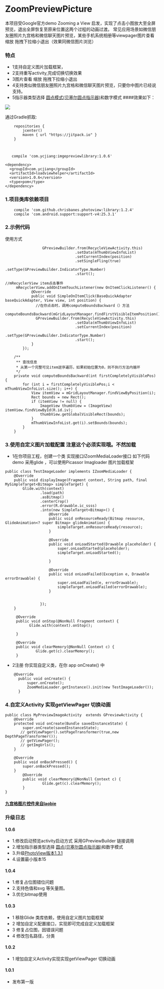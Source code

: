 # ZoomPreviewPicture

本项目受Google官方demo Zooming a View 启发，实现了点击小图放大至全屏预览，退出全屏恢复至原来位置这两个过程的动画过渡。
常见应用场景如微信朋友圈照片九宫格和微信聊天图片预览，某些手机系统相册等viewpager图片查看 缩放 拖拽下拉缩小退出（效果同微信图片浏览）

 ### 特点
   * 1支持自定义图片加载框架，
   * 2支持重写activity,完成切换切换效果
   * 3图片查看 缩放 拖拽下拉缩小退出
   * 4支持类似微信朋友圈照片九宫格和微信聊天图片预览，只要你中图片已经说支持。
   * 5指示器类型选择 [圆点模式(贝塞尔圆点指示器)](https://github.com/yanyiqun001/bannerDot)和数字模式
####效果如下：

![](gif/test.gif)

通过Gradle抓取:

```
    repositories {
        jcenter()
        maven { url "https://jitpack.io" }
    }
```
```grade


   compile 'com.ycjiang:imgepreviewlibrary:1.0.6'

```
```Maven
<dependency>
  <groupId>com.ycjiang</groupId>
  <artifactId>loadviewhelper</artifactId>
  <version>1.0.6</version>
  <type>pom</type>
</dependency>
```
###  1.项目类库依赖项目
```
    compile 'com.github.chrisbanes.photoview:library:1.2.4'
    compile 'com.android.support:support-v4:25.3.1'
```
### 2.示例代码

   使用方式
```
                 GPreviewBuilder.from(RecycleViewActivity.this)
                                .setData(mThumbViewInfoList)
                                .setCurrentIndex(position)
                                .setSingleFling(true)
                                .setType(GPreviewBuilder.IndicatorType.Number)
                                .start();

```

````
//mRecyclerView item点击事件
     mRecyclerView.addOnItemTouchListener(new OnItemClickListener() {
            @Override
            public void SimpleOnItemClick(BaseQuickAdapter baseQuickAdapter, View view, int position) {
              //在你点击时，调用computeBoundsBackward（）方法
                computeBoundsBackward(mGridLayoutManager.findFirstVisibleItemPosition());
              GPreviewBuilder.from(RecycleViewActivity.this)
                                .setData(mThumbViewInfoList)
                                .setCurrentIndex(position)
                                .setType(GPreviewBuilder.IndicatorType.Number)
                                .start();
            }
        });

    /**
     ** 查找信息
     * 从第一个完整可见item逆序遍历，如果初始位置为0，则不执行方法内循环
     */
    private void computeBoundsBackward(int firstCompletelyVisiblePos) {
        for (int i = firstCompletelyVisiblePos;i < mThumbViewInfoList.size(); i++) {
            View itemView = mGridLayoutManager.findViewByPosition(i);
            Rect bounds = new Rect();
            if (itemView != null) {
                ImageView thumbView = (ImageView) itemView.findViewById(R.id.iv);
                thumbView.getGlobalVisibleRect(bounds);
            }
            mThumbViewInfoList.get(i).setBounds(bounds);
        }
    }
````

### 3.使用自定义图片加载配置  **注意这个必须实现哦。不然加载**
   * 1在你项目工程，创建一个类 实现接口IZoomMediaLoader接口 如下代码
       demo 采用glide ，可以使用Picassor Imagloader 图片加载框架
````
public class TestImageLoader implements IZoomMediaLoader {
    @Override
    public void displayImage(Fragment context, String path, final MySimpleTarget<Bitmap> simpleTarget) {
        Glide.with(context)
                .load(path)
                .asBitmap()
                .centerCrop()
                .error(R.drawable.ic_ssss)
                .into(new SimpleTarget<Bitmap>() {
                    @Override
                    public void onResourceReady(Bitmap resource, GlideAnimation<? super Bitmap> glideAnimation) {
                        simpleTarget.onResourceReady(resource);
                    }

                    @Override
                    public void onLoadStarted(Drawable placeholder) {
                        super.onLoadStarted(placeholder);
                        simpleTarget.onLoadStarted();

                    }

                    @Override
                    public void onLoadFailed(Exception e, Drawable errorDrawable) {
                        super.onLoadFailed(e, errorDrawable);
                        simpleTarget.onLoadFailed(errorDrawable);
                    }


                });
    }

     @Override
     public void onStop(@NonNull Fragment context) {
           Glide.with(context).onStop();

     }

     @Override
     public void clearMemory(@NonNull Context c) {
              Glide.get(c).clearMemory();
     }

````
  * 2注册 你实现自定义类，在你 app onCreate() 中
````
    @Override
      public void onCreate() {
          super.onCreate();
          ZoomMediaLoader.getInstance().init(new TestImageLoader());
      }
````
### 4.自定义Activity 实现getViewPager 切换动画
~~~
public class MyPreviewImageActivity  extends GPreviewActivity {
    @Override
    protected void onCreate(Bundle savedInstanceState) {
        super.onCreate(savedInstanceState);
       // getViewPager().setPageTransformer(true,new DepthPageTransformer());
       // getViewPager();
       // getImgUrls();
    }

    @Override
    public void onBackPressed() {
        super.onBackPressed();
    }
        @Override
        public void clearMemory(@NonNull Context c) {
                 Glide.get(c).clearMemory();
        }
}
~~~

#### [九宫格图片控件来自laobie](https://github.com/laobie/NineGridImageView)

### 升级日志
 #### 1.0.6
   * 1.修改启动预览activity启动方式 采用GPreviewBuilder 链接调用
   * 2.增加指示器类型选择 [圆点(贝塞尔圆点指示器)](https://github.com/yanyiqun001/bannerDot)和数字模式
   * 3.升级[PhotoView版本1.3.1](https://github.com/chrisbanes/PhotoView/)
   * 4.设置最小版本15
 #### 1.0.4
   * 1.修复占位图错位问题
   * 2.支持色值和svg 等矢量图。
   * 3.优化bitmap使用
 #### 1.0.3
   * 1  移除Glide 类库依赖，使用自定义图片加载框架
   * 2  增加自定义配置接口，实现即可完成自定义加载框架
   * 3  修复占位图，因错误问题
   * 4  修改包名路径，分类
 #### 1.0.2
   * 1 增加自定义Activity实现实现getViewPager 切换动画
 ####  1.0.1
   *  发布第一版


